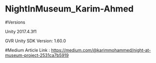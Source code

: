 # NightInMuseum_Karim-Ahmed

#Versions

Unity 2017.4.3f1

GVR Unity SDK Version: 1.60.0


#Medium
Article Link : https://medium.com/@karimmohammed/night-at-museum-project-2531ca7b5919
